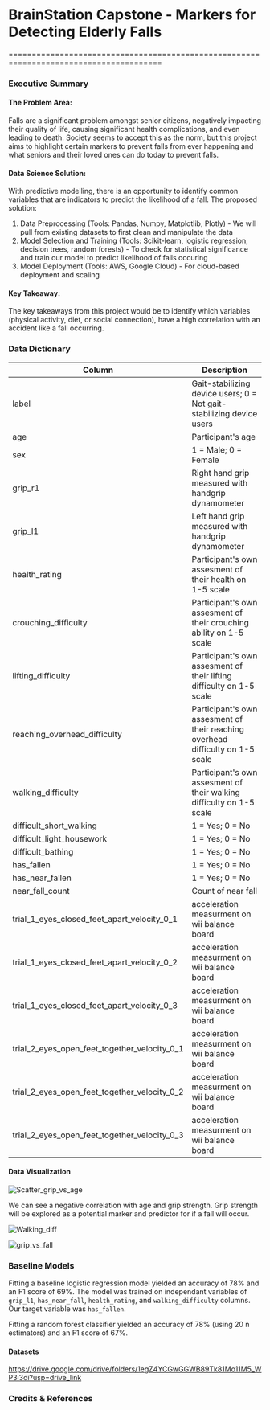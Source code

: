 # BrainStation Capstone - Markers for Detecting Elderly Falls
=======================================================================================

### Executive Summary

#### The Problem Area: 
Falls are a significant problem amongst senior citizens, negatively impacting their quality of life, causing significant health complications, and even leading to death. Society seems to accept this as the norm, but this project aims to highlight certain markers to prevent falls from ever happening and what seniors and their loved ones can do today to prevent falls. 

#### Data Science Solution:
With predictive modelling, there is an opportunity to identify common variables that are indicators to predict the likelihood of a fall. The proposed solution:
1) Data Preprocessing (Tools: Pandas, Numpy, Matplotlib, Plotly) - We will pull from existing datasets to first clean and manipulate the data
2) Model Selection and Training (Tools: Scikit-learn, logistic regression, decision trees, random forests) - To check for statistical significance and train our model to predict likelihood of falls occuring
3) Model Deployment (Tools: AWS, Google Cloud) - For cloud-based deployment and scaling

#### Key Takeaway:
The key takeaways from this project would be to identify which variables (physical activity, diet, or social connection), have a high correlation with an accident like a fall occurring. 

### Data Dictionary

Column | Description
----------|------------
label | Gait-stabilizing device users; 0 = Not gait-stabilizing device users
age | Participant's age
sex | 1 = Male; 0 = Female
grip_r1 | Right hand grip measured with handgrip dynamometer
grip_l1 | Left hand grip measured with handgrip dynamometer
health_rating | Participant's own assesment of their health on 1-5 scale
crouching_difficulty | Participant's own assesment of their crouching ability on 1-5 scale
lifting_difficulty | Participant's own assesment of their lifting difficulty on 1-5 scale
reaching_overhead_difficulty | Participant's own assesment of their reaching overhead difficulty on 1-5 scale
walking_difficulty | Participant's own assesment of their walking difficulty on 1-5 scale
difficult_short_walking | 1 = Yes; 0 = No
difficult_light_housework | 1 = Yes; 0 = No
difficult_bathing | 1 = Yes; 0 = No
has_fallen | 1 = Yes; 0 = No
has_near_fallen | 1 = Yes; 0 = No
near_fall_count | Count of near fall
trial_1_eyes_closed_feet_apart_velocity_0_1 | acceleration measurment on wii balance board
trial_1_eyes_closed_feet_apart_velocity_0_2 | acceleration measurment on wii balance board
trial_1_eyes_closed_feet_apart_velocity_0_3 | acceleration measurment on wii balance board
trial_2_eyes_open_feet_together_velocity_0_1 | acceleration measurment on wii balance board
trial_2_eyes_open_feet_together_velocity_0_2 | acceleration measurment on wii balance board
trial_2_eyes_open_feet_together_velocity_0_3 | acceleration measurment on wii balance board

#### Data Visualization

![Scatter_grip_vs_age](https://github.com/timpengg/bstn_capstone_Apr2024/assets/124457182/44388a22-75dc-4a2b-8fe8-10ec7665f948)

We can see a negative correlation with age and grip strength. Grip strength will be explored as a potential marker and predictor for if a fall will occur. 

![Walking_diff](https://github.com/timpengg/bstn_capstone_Apr2024/assets/124457182/eb42445e-e5c1-47c9-9c7e-dae6fd42a6f0)

![grip_vs_fall](https://github.com/timpengg/bstn_capstone_Apr2024/assets/124457182/e677acf4-2632-4625-993f-fd765c5c8a37)


### Baseline Models

Fitting a baseline logistic regression model yielded an accuracy of 78% and an F1 score of 69%. The model was trained on independant variables of `grip_l1`, `has_near_fall`, `health_rating`, and `walking_difficulty` columns. Our target variable was `has_fallen`. 

Fitting a random forest classifier yielded an accuracy of 78% (using 20 n estimators) and an F1 score of 67%.

#### Datasets

https://drive.google.com/drive/folders/1egZ4YCGwGGWB89Tk81Mo11M5_WP3i3di?usp=drive_link

### Credits & References


